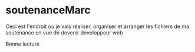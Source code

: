 # soutenanceMarc

Ceci est l'endroit ou je vais réaliser, organiser et arranger les fichiers de ma soutenance en vue de devenir developpeur web

Bonne lecture
